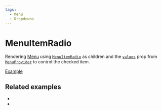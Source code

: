 ```yaml
---
tags:
  - Menu
  - Dropdowns
---
```


# MenuItemRadio

<div data-description>

Rendering [Menu](/components/menu) using [`MenuItemRadio`](/reference/menu-item-radio) as children and the [`values`](/reference/menu-provider#values) prop from [`MenuProvider`](/reference/menu-provider) to control the checked item.

</div>

<div data-tags></div>

<a href="./index.tsx" data-playground>Example</a>

## Related examples

<div data-cards="examples">

- [](/examples/menu-item-checkbox)
- [](/examples/menu-nested-combobox)

</div>
